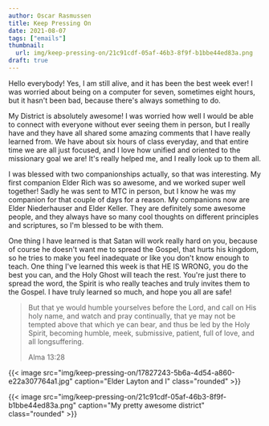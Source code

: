 ```yaml
---
author: Oscar Rasmussen
title: Keep Pressing On
date: 2021-08-07
tags: ["emails"]
thumbnail:
  url: img/keep-pressing-on/21c91cdf-05af-46b3-8f9f-b1bbe44ed83a.png
draft: true
---
```


Hello everybody! Yes, I am still alive, and it has been the best week ever! I was worried about being on a computer for seven, sometimes eight hours, but it hasn't been bad, because there's always something to do.

My District is absolutely awesome! I was worried how well I would be able to connect with everyone without ever seeing them in person, but I really have and they have all shared some amazing comments that I have really learned from. We have about six hours of class everyday, and that entire time we are all just focused, and I love how unified and oriented to the missionary goal we are! It's really helped me, and I really look up to them all.

I was blessed with two companionships actually, so that was interesting. My first companion Elder Rich was so awesome, and we worked super well together! Sadly he was sent to MTC in person, but I know he was my companion for that couple of days for a reason. My companions now are Elder Niederhauser and Elder Keller. They are definitely some awesome people, and they always have so many cool thoughts on different principles and scriptures, so I'm blessed to be with them.

One thing I have learned is that Satan will work really hard on you, because of course he doesn't want me to spread the Gospel, that hurts his kingdom, so he tries to make you feel inadequate or like you don't know enough to teach. One thing I've learned this week is that HE IS WRONG, you do the best you can, and the Holy Ghost will teach the rest. You're just there to spread the word, the Spirit is who really teaches and truly invites them to the Gospel. I have truly learned so much, and hope you all are safe!

> But that ye would humble yourselves before the Lord, and call on His holy name, and watch and pray continually, that ye may not be tempted above that which ye can bear, and thus be led by the Holy Spirit, becoming humble, meek, submissive, patient, full of love, and all longsuffering.
>
> Alma 13:28

{{< image src="img/keep-pressing-on/17827243-5b6a-4d54-a860-e22a307764a1.jpg" caption="Elder Layton and I" class="rounded" >}}

{{< image src="img/keep-pressing-on/21c91cdf-05af-46b3-8f9f-b1bbe44ed83a.png" caption="My pretty awesome district" class="rounded" >}}
